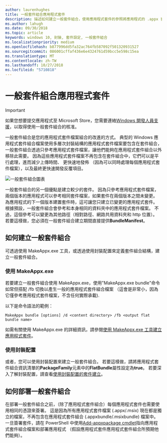 ```yaml
---
author: laurenhughes
title: 一般套件組合應用程式套件
description: 描述如何建立一般套件組合，使用應用程式套件的參照將應用程式的 .appx 套件檔案組合起來。
ms.author: lahugh
ms.date: 09/30/2018
ms.topic: article
keywords: windows 10, 封裝, 套件設定, 一般套件組合
ms.localizationpriority: medium
ms.openlocfilehash: b877996dd5fa32ac764fb587092f501320931527
ms.sourcegitcommit: 086001cffaf436e6e4324761d59bcc5e598c15ea
ms.translationtype: MT
ms.contentlocale: zh-TW
ms.lasthandoff: 10/27/2018
ms.locfileid: "5710818"
---
```

# <a name="flat-bundle-app-packages"></a>一般套件組合應用程式套件 

> [!IMPORTANT]
> 如果您想要提交應用程式至 Microsoft Store，您需要連絡[Windows 開發人員支援](https://developer.microsoft.com/windows/support)，以取得使用一般套件組合的核准。

一般套件組合是您的應用程式套件檔案組合的改進的方式。 典型的 Windows 應用程式套件組合檔案使用多層次封裝結構的應用程式套件檔案要包含在套件組合，一般套件組合透過只參考應用程式套件檔案，讓他們能夠在應用程式套件組合以外移除此需要。 因為這些應用程式套件檔案不再包含在套件組合中，它們可以是平行處理，進而減少上傳時間、 更快速地發佈 （因為可以同時處理每個應用程式套件檔案），以及最終更快速開發反覆項目。

![一般套件組合圖表](images/bundle-combined.png)

一般套件組合的另一個優點是建立較少的套件。 因為只參考應用程式套件檔案，兩個版本的應用程式可以參考相同套件檔案，如果套件在兩個版本之間未變更。 為應用程式的下一個版本建置套件時，這可讓您只建立已變更的應用程式套件。
根據預設，一般套件組合會參考和本身相同的資料夾中的應用程式套件檔案。 不過，這個參考可以變更為其他路徑（相對路徑、網路共用資料夾和 http 位置）。 若要這樣做，您必須在一般套件組合建立期間直接提供**BundleManifest**。 

## <a name="how-to-create-a-flat-bundle"></a>如何建立一般套件組合

可透過使用 MakeAppx.exe 工具，或透過使用封裝配置來定義套件組合結構，建立一般套件組合。

### <a name="using-makeappxexe"></a>使用 MakeAppx.exe
若要建立一般套件組合使用 MakeAppx.exe，使用"MakeAppx.exe bundle"命令如常但搭配 /fb 切換以產生一般的應用程式套件組合檔案 （這會是非常小，因為它僅參考應用程式套件檔案，不含任何實際承載). 

以下是命令語法的範例：

```syntax
MakeAppx bundle [options] /d <content directory> /fb <output flat bundle name>
```

如需有關使用 MakeAppx.exe 的詳細資訊，請參閱[使用 MakeAppx.exe 工具建立應用程式套件](https://docs.microsoft.com/windows/uwp/packaging/create-app-package-with-makeappx-tool)。

### <a name="using-packaging-layout"></a>使用封裝配置
或者，您可以使用封裝配置來建立一般套件組合。 若要這樣做，請將應用程式套件組合資訊清單的**PackageFamily**元素中的**FlatBundle**屬性設定為**true**。 若要深入了解封裝配置，請查看[使用封裝配置的套件建立](packaging-layout.md)。

## <a name="how-to-deploy-a-flat-bundle"></a>如何部署一般套件組合 
在部署一般套件組合之前，（除了應用程式套件組合）每個應用程式套件也需要使用相同的憑證來簽署。 這是因為所有應用程式套件檔案 (.appx/.msix) 現在都是獨立的檔案，不再包含在應用程式套件組合 (.appxbundle/.msixbundle) 檔案中。 一旦簽署套件，請在 PowerShell 中使用[Add-appxpackage cmdlet](https://docs.microsoft.com/powershell/module/appx/add-appxpackage?view=win10-ps)指向應用程式套件組合檔案和部署應用程式 （假設應用程式套件應用程式套件組合所預期他們能夠）。 